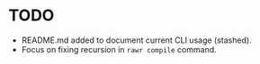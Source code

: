 # TODO

- README.md added to document current CLI usage (stashed).
- Focus on fixing recursion in `rawr compile` command.
